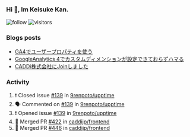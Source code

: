 ### Hi 👋, Im Keisuke Kan.

<!--
**9renpoto/9renpoto** is a ✨ _special_ ✨ repository because its `README.md` (this file) appears on your GitHub profile.

Here are some ideas to get you started:

- 🔭 I’m currently working on ...
- 🌱 I’m currently learning ...
- 👯 I’m looking to collaborate on ...
- 🤔 I’m looking for help with ...
- 💬 Ask me about ...
- 📫 How to reach me: ...
- 😄 Pronouns: ...
- ⚡ Fun fact: ...
-->

![follow](https://img.shields.io/github/followers/9renpoto?label=Follow&style=social)
![visitors](https://komarev.com/ghpvc/?username=9renpoto&label=Profile%20views&color=0e75b6&style=flat)

### Blogs posts

<!-- BLOG-POST-LIST:START -->
- [GA4でユーザープロパティを使う](https://9renpoto.dev/2021/02/21/google-analytics-4-user-properties/)
- [GoogleAnalytics 4でカスタムディメンションが設定できておらずハマる](https://9renpoto.dev/2021/02/13/google-analytics-4/)
- [CADDi株式会社にJoinしました](https://9renpoto.dev/2020/12/05/join/)
<!-- BLOG-POST-LIST:END -->

### Activity

<!--START_SECTION:activity-->
1. ❗️ Closed issue [#139](https://github.com/9renpoto/upptime/issues/139) in [9renpoto/upptime](https://github.com/9renpoto/upptime)
2. 🗣 Commented on [#139](https://github.com/9renpoto/upptime/issues/139) in [9renpoto/upptime](https://github.com/9renpoto/upptime)
3. ❗️ Opened issue [#139](https://github.com/9renpoto/upptime/issues/139) in [9renpoto/upptime](https://github.com/9renpoto/upptime)
4. 🎉 Merged PR [#422](https://github.com/caddijp/frontend/pull/422) in [caddijp/frontend](https://github.com/caddijp/frontend)
5. 🎉 Merged PR [#446](https://github.com/caddijp/frontend/pull/446) in [caddijp/frontend](https://github.com/caddijp/frontend)
<!--END_SECTION:activity-->

<!--START_SECTION:waka-->
<!--END_SECTION:waka-->